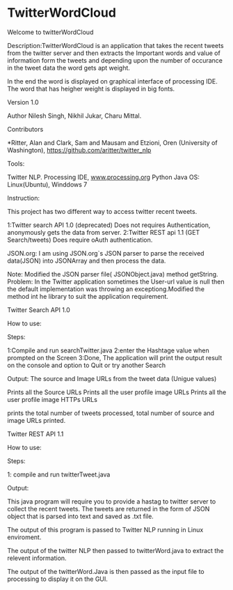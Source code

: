 TwitterWordCloud
================
Welcome to twitterWordCloud

Description:TwitterWordCloud is an application that takes the recent tweets from the twitter server and then extracts the Important
words and value of information form the tweets and depending upon the number of occurance in the tweet data the word gets apt weight.

In the end the word is displayed on graphical interface of processing IDE. The word that has heigher weight is displayed in big fonts.

Version 1.0

Author Nilesh Singh, Nikhil Jukar, Charu Mittal.

Contributors

*Ritter, Alan and Clark, Sam and Mausam and Etzioni, Oren (University of Washington), https://github.com/aritter/twitter_nlp



Tools:

Twitter NLP.
Processing IDE, www.processing.org
Python
Java
OS: Linux(Ubuntu), Winddows 7 


Instruction:

This project has two different way to access twitter recent tweets.

1:Twitter search API 1.0 (deprecated) Does not requires Authentication, anonymously gets the data from server. 2:Twitter REST api 1.1 (GET Search/tweets) Does require oAuth authentication.

JSON.org: I am using JSON.org`s JSON parser to parse the received data(JSON) into JSONArray and then process the data.

Note: Modified the JSON parser file( JSONObject.java) method getString. Problem: In the Twitter application sometimes the User-url value is null then the default implementation was throwing an exceptiong.Modified the method int he library to suit the application requirement.

Twitter Search API 1.0

How to use:

Steps:

1:Compile and run searchTwitter.java 2:enter the Hashtage value when prompted on the Screen 3:Done, The application will print the output result on the console and option to Quit or try another Search

Output: The source and Image URLs from the tweet data (Unigue values)

Prints all the Source URLs Prints all the user profile image URLs Prints all the user profile image HTTPs URLs

prints the total number of tweets processed, total number of source and image URLs printed.

Twitter REST API 1.1

How to use:

Steps:

1: compile and run twitterTweet.java

Output: 

This java program will require you to provide a hastag to twitter server to collect the recent tweets. 
The tweets are returned in the form of JSON object that is parsed into text and saved as .txt file.


The output of this program is passed to Twitter NLP running in Linux enviroment.

The output of the twitter NLP then passed to twitterWord.java to extract the relevent information.

The output of the twitterWord.Java is then passed as the input file to processing to display it on the GUI.
